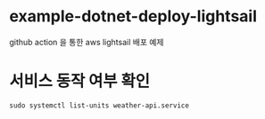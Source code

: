 # example-dotnet-deploy-lightsail
github action 을 통한 aws lightsail 배포 예제

# 서비스 동작 여부 확인
```
sudo systemctl list-units weather-api.service 
```